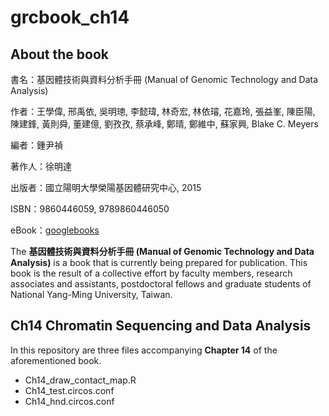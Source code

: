grcbook_ch14
============

## About the book
書名：基因體技術與資料分析手冊 (Manual of Genomic Technology and Data Analysis)

作者：王學偉, 邢禹依, 吳明璁, 李懿瑋, 林奇宏, 林依璿, 花嘉玲, 張益峯, 陳臣陽, 陳建鋒, 黃則舜, 董建億, 劉孜孜, 蔡承峰, 鄭晴, 鄭維中, 蘇家興, Blake C. Meyers

編者：鍾尹禎

著作人：徐明達

出版者：國立陽明大學榮陽基因體研究中心, 2015

ISBN：9860446059, 9789860446050

eBook：[googlebooks](https://play.google.com/store/books/details?id=3Z7rCgAAQBAJ)

The **基因體技術與資料分析手冊 (Manual of Genomic Technology and Data Analysis)** is a book that is currently being prepared for publication. This book is the result of a collective effort by faculty members, research associates and assistants, postdoctoral fellows and graduate students of National Yang-Ming University, Taiwan.

## Ch14 Chromatin Sequencing and Data Analysis

In this repository are three files accompanying **Chapter 14** of the aforementioned book.

* Ch14_draw_contact_map.R
* Ch14_test.circos.conf
* Ch14_hnd.circos.conf
